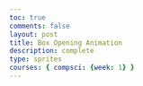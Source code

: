 ```yaml
---
toc: true
comments: false
layout: post
title: Box Opening Animation
description: complete
type: sprites
courses: { compsci: {week: 1} }
---
```


<body>
    <div>
        <canvas id="spriteContainer">
        </canvas>
    </div>
</body>

<script>
    window.addEventListener('load', function () {
        const canvas = document.getElementById('spriteContainer');
        const ctx = canvas.getContext('2d');
        const SPRITE_WIDTH = 53.67; 
        const SPRITE_HEIGHT = 81;
        const SCALE_FACTOR = 3; 
        const FRAME_LIMIT = 14;

        canvas.width = SPRITE_WIDTH * SCALE_FACTOR;
        canvas.height = SPRITE_HEIGHT * SCALE_FACTOR;

        const boxopenImage = new Image();

        boxopenImage.src = "{{site.baseurl}}/images/box_opening.png";

        boxopenImage.onload = function () {
            class Boxopen {
                constructor() {
                    this.image = boxopenImage; 
                    this.spriteWidth = SPRITE_WIDTH;
                    this.spriteHeight = SPRITE_HEIGHT;
                    this.width = this.spriteWidth;
                    this.height = this.spriteHeight;
                    this.x = 0;
                    this.y = 0;
                    this.scale = SCALE_FACTOR;
                    this.minFrame = 0;
                    this.maxFrame = FRAME_LIMIT;
                    this.frameX = 0;
                    this.frameY = 0;
                }

                draw(context) {
                    context.drawImage(
                        this.image,
                        this.frameX * this.spriteWidth,
                        this.frameY * this.spriteHeight,
                        this.spriteWidth,
                        this.spriteHeight,
                        this.x,
                        this.y,
                        this.width * this.scale,
                        this.height * this.scale
                    );
                }

                update() {
                    if (this.frameX < this.maxFrame) {
                        this.frameX++;
                    } else {
                        this.frameX = 0;
                    }
                }
            }

            const boxopen = new Boxopen();

            function animate() {
                ctx.clearRect(0, 0, canvas.width, canvas.height);
                boxopen.draw(ctx);
                boxopen.update();
                setTimeout(function () {
                    requestAnimationFrame(animate);
                }, 50); 
            }
            animate();
        };
    });
</script>
